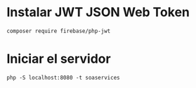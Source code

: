 # Instalar JWT JSON Web Token
```
composer require firebase/php-jwt
```

# Iniciar el servidor
```
php -S localhost:8080 -t soaservices
```